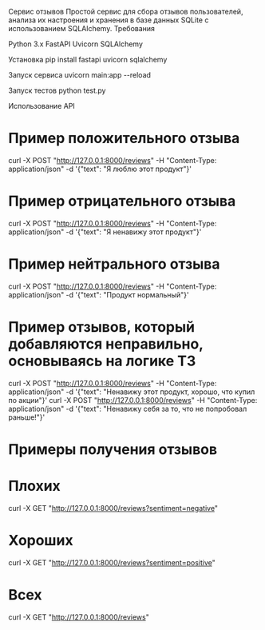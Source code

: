 Сервис отзывов
Простой сервис для сбора отзывов пользователей, анализа их настроения и хранения в базе данных SQLite с использованием SQLAlchemy.
Требования

Python 3.x
FastAPI
Uvicorn
SQLAlchemy

Установка
pip install fastapi uvicorn sqlalchemy

Запуск сервиса
uvicorn main:app --reload

Запуск тестов
python test.py

Использование API
# Пример положительного отзыва
curl -X POST "http://127.0.0.1:8000/reviews" -H "Content-Type: application/json" -d '{"text": "Я люблю этот продукт"}'

# Пример отрицательного отзыва
curl -X POST "http://127.0.0.1:8000/reviews" -H "Content-Type: application/json" -d '{"text": "Я ненавижу этот продукт"}'

# Пример нейтрального отзыва
curl -X POST "http://127.0.0.1:8000/reviews" -H "Content-Type: application/json" -d '{"text": "Продукт нормальный"}'

# Пример отзывов, который добавляются неправильно, основываясь на логике ТЗ
curl -X POST "http://127.0.0.1:8000/reviews" -H "Content-Type: application/json" -d '{"text": "Ненавижу этот продукт, хорошо, что купил по акции"}'
curl -X POST "http://127.0.0.1:8000/reviews" -H "Content-Type: application/json" -d '{"text": "Ненавижу себя за то, что не попробовал раньше!"}'

# Примеры получения отзывов
# Плохих
curl -X GET "http://127.0.0.1:8000/reviews?sentiment=negative"
# Хороших
curl -X GET "http://127.0.0.1:8000/reviews?sentiment=positive"
# Всех
curl -X GET "http://127.0.0.1:8000/reviews"
